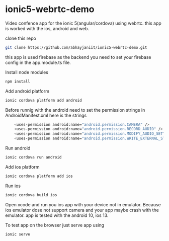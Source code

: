 # ionic5-webrtc-demo

Video confence app for the ionic 5(angular/cordova) using webrtc. this app is worked with the ios, android and web. 

clone this repo
```bash
git clone https://github.com/abhayjaniit/ionic5-webrtc-demo.git
```
this app is used firebase as the backend you need to set your firebase config in the app.module.ts file.

Install node modules
```bash
npm install
```

Add android platform 
```bash
ionic cordova platform add android
```
Before runnig with the android need to set the permission strings in AndroidManifest.xml here is the strings
```bash
    <uses-permission android:name="android.permission.CAMERA" />
    <uses-permission android:name="android.permission.RECORD_AUDIO" />
    <uses-permission android:name="android.permission.MODIFY_AUDIO_SETTINGS" />
    <uses-permission android:name="android.permission.WRITE_EXTERNAL_STORAGE" />
```
Run android 
```bash 
ionic cordova run android
```

Add ios platform 
```bash
ionic cordova platform add ios
```

Run ios 
```bash 
ionic cordova build ios
```
Open xcode and run you ios app with your device not in emulator. Because ios emulator dose not support camera and your app maybe crash with the emulator.
app is tested with the android 10, ios 13.

To test app on the browser just serve app using 
```bash
ionic serve
```
